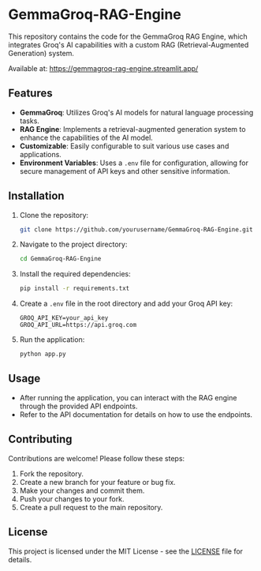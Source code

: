 # GemmaGroq-RAG-Engine
This repository contains the code for the GemmaGroq RAG Engine, which integrates Groq's AI capabilities with a custom RAG (Retrieval-Augmented Generation) system.

Available at: https://gemmagroq-rag-engine.streamlit.app/

## Features
- **GemmaGroq**: Utilizes Groq's AI models for natural language processing tasks.
- **RAG Engine**: Implements a retrieval-augmented generation system to enhance the capabilities of the AI model.
- **Customizable**: Easily configurable to suit various use cases and applications.
- **Environment Variables**: Uses a `.env` file for configuration, allowing for secure management of API keys and other sensitive information.

## Installation
1. Clone the repository:
    ```bash
    git clone https://github.com/yourusername/GemmaGroq-RAG-Engine.git
    ```
2. Navigate to the project directory:
    ```bash
    cd GemmaGroq-RAG-Engine
    ```
3. Install the required dependencies:
    ```bash
    pip install -r requirements.txt
    ```
4. Create a `.env` file in the root directory and add your Groq API key:
    ```plaintext
    GROQ_API_KEY=your_api_key
    GROQ_API_URL=https://api.groq.com
    ```
5. Run the application:
    ```bash
    python app.py
    ```
## Usage
- After running the application, you can interact with the RAG engine through the provided API endpoints.
- Refer to the API documentation for details on how to use the endpoints.

## Contributing
Contributions are welcome! Please follow these steps:
1. Fork the repository.
2. Create a new branch for your feature or bug fix.
3. Make your changes and commit them.
4. Push your changes to your fork.
5. Create a pull request to the main repository.

## License
This project is licensed under the MIT License - see the [LICENSE](LICENSE) file for details.
